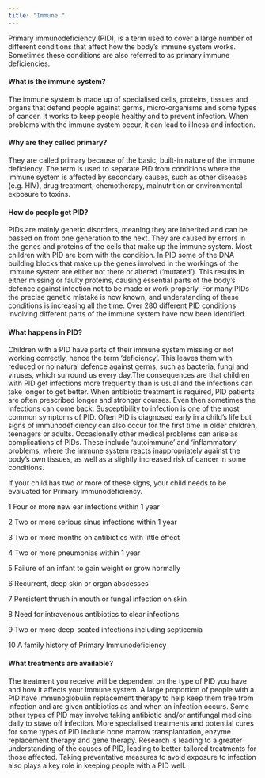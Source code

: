 ```yaml
---
title: "Immune "
---
```


Primary immunodeficiency (PID), is a term used to cover a large number of different conditions that affect how the body’s immune system works. Sometimes these conditions are also referred to as primary immune deficiencies.

#### What is the immune system?

The immune system is made up of specialised cells, proteins, tissues and organs that defend
people against germs, micro-organisms and some types of cancer. It works to keep people
healthy and to prevent infection. When problems with the immune system occur, it can
lead to illness and infection.

#### Why are they called primary?

They are called primary because of the basic, built-in nature of the immune deficiency. The
term is used to separate PID from conditions where the immune system is affected by
secondary causes, such as other diseases (e.g. HIV), drug treatment, chemotherapy,
malnutrition or environmental exposure to toxins.

#### How do people get PID?

PIDs are mainly genetic disorders, meaning they are inherited and can be passed on from
one generation to the next. They are caused by errors in the genes and proteins of the cells
that make up the immune system. Most children with PID are born with the condition. In
PID some of the DNA building blocks that make up the genes involved in the workings of the
immune system are either not there or altered (‘mutated’). This results in either missing or
faulty proteins, causing essential parts of the body’s defence against infection not to be
made or work properly. For many PIDs the precise genetic mistake is now known, and
understanding of these conditions is increasing all the time. Over 280 different PID
conditions involving different parts of the immune system have now been identified.

#### What happens in PID?

Children with a PID have parts of their immune system missing or not working correctly,
hence the term ‘deficiency’. This leaves them with reduced or no natural defence against
germs, such as bacteria, fungi and viruses, which surround us every day.The consequences
are that children with PID get infections more frequently than is usual and the infections can
take longer to get better. When antibiotic treatment is required, PID patients are often
prescribed longer and stronger courses. Even then sometimes the infections can come back.
Susceptibility to infection is one of the most common symptoms of PID. Often PID is
diagnosed early in a child’s life but signs of immunodeficiency can also occur for the first
time in older children, teenagers or adults. Occasionally other medical problems can arise as
complications of PIDs. These include ‘autoimmune’ and ‘inflammatory’ problems, where the
immune system reacts inappropriately against the body’s own tissues, as well as a slightly
increased risk of cancer in some conditions.

If your child has two or more of these signs, your child needs to be evaluated for Primary
Immunodeficiency.

1 Four or more new ear infections within 1 year

2 Two or more serious sinus infections within 1 year

3 Two or more months on antibiotics with little effect

4 Two or more pneumonias within 1 year

5 Failure of an infant to gain weight or grow normally

6 Recurrent, deep skin or organ abscesses

7 Persistent thrush in mouth or fungal infection on skin

8 Need for intravenous antibiotics to clear infections

9 Two or more deep-seated infections including septicemia

10 A family history of Primary Immunodeficiency

#### What treatments are available?

The treatment you receive will be dependent on the type of PID you have and how it affects
your immune system. A large proportion of people with a PID have immunoglobulin
replacement therapy to help keep them free from infection and are given antibiotics as and
when an infection occurs. Some other types of PID may involve taking antibiotic and/or
antifungal medicine daily to stave off infection. More specialised treatments and potential
cures for some types of PID include bone marrow transplantation, enzyme replacement
therapy and gene therapy. Research is leading to a greater understanding of the causes of
PID, leading to better-tailored treatments for those affected.
Taking preventative measures to avoid exposure to infection also plays a key role in keeping
people with a PID well.